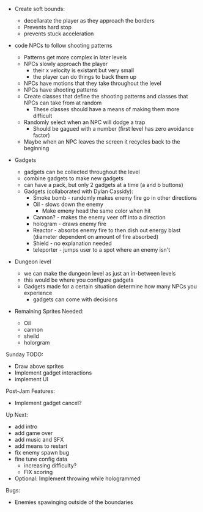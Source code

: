 * Create soft bounds:
	* decellarate the player as they approach the borders
	* Prevents hard stop
	* prevents stuck acceleration

* code NPCs to follow shooting patterns
	* Patterns get more complex in later levels
	* NPCs slowly approach the player
		* their x velocity is existant but very small
		* the player can do things to back them up
	* NPCs have motions that they take throughout the level
	* NPCs have shooting patterns
	* Create classes that define the shooting patterns and classes that NPCs can take from at random
		* These classes should have a means of making them more difficult
	* Randomly select when an NPC will dodge a trap
		* Should be gagued with a number (first level has zero avoidance factor)
	* Maybe when an NPC leaves the screen it recycles back to the beginning

* Gadgets
	* gadgets can be collected throughout the level
	* combine gadgets to make new gadgets
	* can have a pack, but only 2 gadgets at a time (a and b buttons)
	* Gadgets (collaborated with Dylan Cassidy):
		* Smoke bomb - randomly makes enemy fire go in other directions
		* Oil - slows down the enemy
			* Make emeny head the same color when hit
		* Cannon? - makes the enemy veer off into a direction
		* hologram - draws enemy fire
		* Reactor - absorbs enemy fire to then dish out energy blast (diameter dependent on amount of fire absorbed)
		* Shield - no explanation needed
		* teleporter - jumps user to a spot where an enemy isn't
* Dungeon level
	* we can make the dungeon level as just an in-between levels
	* this would be where you configure gadgets
	* Gadgets made for a certain situation determine how many NPCs you experience
		* gadgets can come with decisions

* Remaining Sprites Needed:
	* Oil
	* cannon
	* sheild
	* holorgram

Sunday TODO:
* Draw above sprites
* Implement gadget interactions
* implement UI

Post-Jam Features:
* Implement gadget cancel?

Up Next:
* add intro
* add game over
* add music and SFX
* add means to restart
* fix enemy spawn bug
* fine tune config data
	* increasing difficulty?
	* FIX scoring
* Optional: Implement throwing while hologrammed

Bugs:
* Enemies spawinging outside of the boundaries
